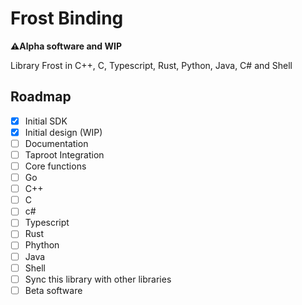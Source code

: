 # Frost Binding

**⚠️Alpha software and WIP**

Library Frost in C++, C, Typescript, Rust, Python, Java, C# and Shell

## Roadmap

- [x] Initial SDK 
- [x] Initial design (WIP)
- [ ] Documentation
- [ ] Taproot Integration
- [ ] Core functions
- [ ] Go
- [ ] C++
- [ ] C
- [ ] c#
- [ ] Typescript
- [ ] Rust
- [ ] Phython
- [ ] Java
- [ ] Shell
- [ ] Sync this library with other libraries
- [ ] Beta software
